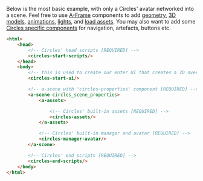 
Below is the most basic example, with only a Circles' avatar networked into a scene. Feel free to use [A-Frame](https://aframe.io) components to add [geometry](https://github.com/aframevr/aframe/blob/master/docs/components/geometry.md), [3D models](https://aframe.io/docs/1.4.0/introduction/models.html), [animations](https://github.com/aframevr/aframe/blob/master/docs/components/animation.md), [lights](https://github.com/aframevr/aframe/blob/master/docs/components/light.md), and [load assets](https://aframe.io/docs/1.4.0/core/asset-management-system.html). You may also want to add some [Circles specific components](#circles-components) for navigation, artefacts, buttons etc. 

```html
<html>
    <head>
        <!-- Circles' head scripts [REQUIRED] -->
        <circles-start-scripts/>
    </head>
    <body>
        <!-- this is used to create our enter UI that creates a 2D overlay to capture a user gesture for sound/mic access etc. -->
        <circles-start-ui/>

        <!-- a-scene with 'circles-properties' component [REQUIRED] -->
        <a-scene circles_scene_properties>
            <a-assets>

                <!-- Circles' built-in assets [REQUIRED] -->
                <circles-assets/>
            </a-assets>

            <!-- Circles' built-in manager and avatar [REQUIRED] -->
            <circles-manager-avatar/>
        </a-scene>

        <!-- Circles' end scripts [REQUIRED] -->
        <circles-end-scripts/>
    </body>
</html>
```